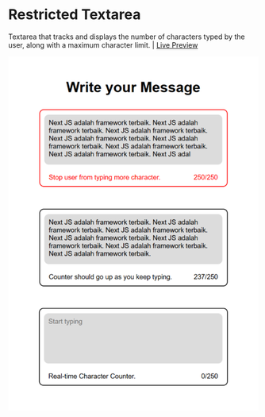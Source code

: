 # Restricted Textarea
Textarea that tracks and displays the number of characters typed by the user, along with a maximum character limit. 
| [Live Preview](https://reyfaldy.github.io/roadmap.sh-fe-projects/12-Restricted%20Textarea/)

![Restricted Textarea](./restricted-textarea.png)
